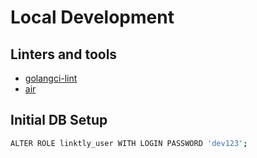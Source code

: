 # Local Development

## Linters and tools

- [golangci-lint](https://golangci-lint.run/welcome/install/)
- [air](https://github.com/air-verse/air)

## Initial DB Setup

```sh
ALTER ROLE linktly_user WITH LOGIN PASSWORD 'dev123';
```
